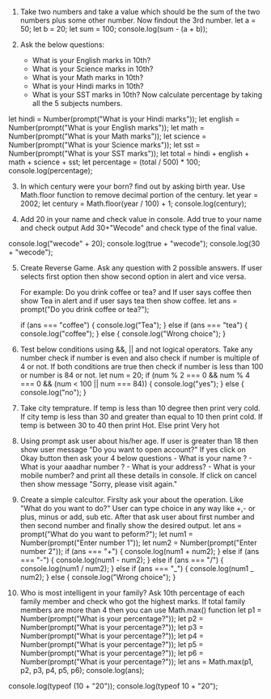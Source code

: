 1. Take two numbers and take a value which should be the sum of the two numbers plus some other number. Now findout the 3rd number.
   let a = 50;
   let b = 20;
   let sum = 100;
   console.log(sum - (a + b));

2. Ask the below questions:
   - What is your English marks in 10th?
   - What is your Science marks in 10th?
   - What is your Math marks in 10th?
   - What is your Hindi marks in 10th?
   - What is your SST marks in 10th?
     Now calculate percentage by taking all the 5 subjects numbers.

let hindi = Number(prompt("What is your Hindi marks"));
let english = Number(prompt("What is your English marks"));
let math = Number(prompt("What is your Math marks"));
let science = Number(prompt("What is your Science marks"));
let sst = Number(prompt("What is your SST marks"));
let total = hindi + english + math + science + sst;
let percentage = (total / 500) \* 100;
console.log(percentage);

3. In which century were your born? find out by asking birth year. Use Math.floor function to remove decimal portion of the century.
   let year = 2002;
   let century = Math.floor(year / 100) + 1;
   console.log(century);

4. Add 20 in your name and check value in console.
   Add true to your name and check output
   Add 30+"Wecode" and check type of the final value.

console.log("wecode" + 20);
console.log(true + "wecode");
console.log(30 + "wecode");

5. Create Reverse Game. Ask any question with 2 possible answers. If user selects first option then show second option in alert and vice versa.

   For example: Do you drink coffee or tea? and If user says coffee then show Tea in alert and if user says tea then show coffee.
   let ans = prompt("Do you drink coffee or tea?");

   if (ans === "coffee") {
   console.log("Tea");
   } else if (ans === "tea") {
   console.log("coffee");
   } else {
   console.log("Wrong choice");
   }

6. Test below conditions using &&, || and not logical operators. Take any number check if number is even and also check if number is multiple of 4 or not. If both conditions are true then check if number is less than 100 or number is
   84 or not.
   let num = 20;
   if (num % 2 === 0 && num % 4 === 0 && (num < 100 || num === 84)) {
   console.log("yes");
   } else {
   console.log("no");
   }

7. Take city temprature. If temp is less than 10 degree then print very cold. If city temp is less than 30 and greater than equal to 10 then print cold. If temp is between 30 to 40 then print Hot. Else print Very hot

8. Using prompt ask user about his/her age. If user is greater than 18 then show user message "Do you want to open account?" If yes click on Okay button then ask your 4 below questions - What is your name ? - What is your aaadhar number ? - What is your address? - What is your mobile number?
   and print all these details in console. If click on cancel then show message "Sorry, please visit again."

9. Create a simple calcultor. Firslty ask your about the operation. Like "What do you want to do?" User can type choice in any way like +,- or plus, minus or add, sub etc. After that ask user about first number and then second number and finally show the desired output.
   let ans = prompt("What do you want to peform?");
   let num1 = Number(prompt("Enter number 1"));
   let num2 = Number(prompt("Enter number 2"));
   if (ans === "+") {
   console.log(num1 + num2);
   } else if (ans === "-") {
   console.log(num1 - num2);
   } else if (ans === "/") {
   console.log(num1 / num2);
   } else if (ans === "_") {
   console.log(num1 _ num2);
   } else {
   console.log("Wrong choice");
   }

10. Who is most intelligent in your family? Ask 10th percentage of each family member and check who got the highest marks. If total family members are more than 4 then you can use Math.max() function
    let p1 = Number(prompt("What is your percentage?"));
    let p2 = Number(prompt("What is your percentage?"));
    let p3 = Number(prompt("What is your percentage?"));
    let p4 = Number(prompt("What is your percentage?"));
    let p5 = Number(prompt("What is your percentage?"));
    let p6 = Number(prompt("What is your percentage?"));
    let ans = Math.max(p1, p2, p3, p4, p5, p6);
    console.log(ans);

console.log(typeof (10 + "20"));
console.log(typeof 10 + "20");
